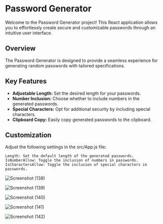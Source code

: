 # Password Generator

Welcome to the Password Generator project! This React application allows you to effortlessly create secure and customizable passwords through an intuitive user interface.

## Overview

The Password Generator is designed to provide a seamless experience for generating random passwords with tailored specifications.

## Key Features

- **Adjustable Length:** Set the desired length for your passwords.
- **Number Inclusion:** Choose whether to include numbers in the generated passwords.
- **Special Characters:** Opt for additional security by including special characters.
- **Clipboard Copy:** Easily copy generated passwords to the clipboard.

## Customization

Adjust the following settings in the src/App.js file:

    Length: Set the default length of the generated passwords.
    IsNumberAllow: Toggle the inclusion of numbers in passwords.
    IsCharactersAllow: Toggle the inclusion of special characters in passwords.




![Screenshot (138)](https://github.com/Divyesh032040/React-Vite-project/assets/127118175/7a62a0c8-fe84-47cd-bb37-5441efdd81b8)

![Screenshot (139)](https://github.com/Divyesh032040/React-Vite-project/assets/127118175/602125b3-8207-4258-a4c2-37f880aa127a)

![Screenshot (140)](https://github.com/Divyesh032040/React-Vite-project/assets/127118175/572aaf31-1172-4b6e-b7ef-0bb670967a51)

![Screenshot (141)](https://github.com/Divyesh032040/React-Vite-project/assets/127118175/2c3e19ad-f9af-4d44-8f8d-60aadaea6a67)

![Screenshot (142)](https://github.com/Divyesh032040/React-Vite-project/assets/127118175/9fd8713b-9d38-4711-8125-4c6957a61c15)


